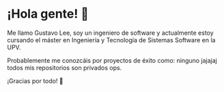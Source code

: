 # ¡Hola gente! 👋

Me llamo Gustavo Lee, soy un ingeniero de software y actualmente estoy cursando el máster en Ingeniería y Tecnología de Sistemas Software en la UPV.

 Probablemente me conozcáis por proyectos de éxito como: ninguno jajajaj todos mis repositorios son privados ops.

¡Gracias por todo! 💞️

